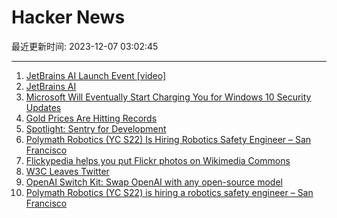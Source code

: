 # Hacker News

最近更新时间: 2023-12-07 03:02:45

--- 
1. [JetBrains AI Launch Event [video]](https://www.youtube.com/watch?v=SN51H_q9wBg) 
2. [JetBrains AI](https://www.jetbrains.com/ai/) 
3. [Microsoft Will Eventually Start Charging You for Windows 10 Security Updates](https://gizmodo.com/microsfot-windows-10-charging-2025-1851074975) 
4. [Gold Prices Are Hitting Records](https://www.wsj.com/finance/commodities-futures/why-gold-prices-are-hitting-records-5772ec5f) 
5. [Spotlight: Sentry for Development](https://spotlightjs.com/) 
6. [Polymath Robotics (YC S22) Is Hiring Robotics Safety Engineer – San Francisco](https://www.ycombinator.com/companies/polymath-robotics/jobs/5icOcQK-robotics-safety-engineer-in-san-francisco) 
7. [Flickypedia helps you put Flickr photos on Wikimedia Commons](https://www.flickr.org/tools/flickypedia/) 
8. [W3C Leaves Twitter](https://w3c.social/@w3c/111534700276754588) 
9. [OpenAI Switch Kit: Swap OpenAI with any open-source model](https://postgresml.org/blog/introducing-the-openai-switch-kit-move-from-closed-to-open-source-ai-in-minutes) 
10. [Polymath Robotics (YC S22) is hiring a robotics safety engineer – San Francisco](https://www.ycombinator.com/companies/polymath-robotics/jobs/5icOcQK-robotics-safety-engineer-in-san-francisco) 
